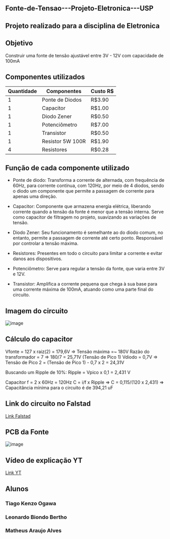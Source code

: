 ## Fonte-de-Tensao---Projeto-Eletronica---USP

## Projeto realizado para a disciplina de Eletronica



## Objetivo

Construir uma fonte de tensão ajustável entre 3V - 12V com capacidade de 100mA


## Componentes utilizados

Quantidade | Componentes | Custo R$
--- | --- | ---
1 | Ponte de Diodos | R$3.90
1 | Capacitor | R$1.00
1 | Diodo Zener | R$0.50
1 | Potenciômetro | R$7.00
1 | Transistor | R$0.50
1 | Resistor 5W 100R | R$1.90
4 | Resistores | R$0.28


## Função de cada componente utilizado

* Ponte de diodo: Transforma a corrente de alternada, com frequência de 60Hz, para corrente contínua, com 120Hz, por meio de 4 diodos, sendo o diodo um componente que permite a passagem de corrente para apenas uma direção.  

* Capacitor: Componente que armazena energia elétrica, liberando corrente quando a tensão da fonte é menor que a tensão interna. Serve como capacitor de filtragem no projeto, suavizando as variações de tensão.

* Diodo Zener: Seu funcionamento é semelhante ao do diodo comum, no entanto, permite a passagem de corrente até certo ponto. Responsável por controlar a tensão máxima.

* Resistores: Presentes em todo o circuito para limitar a corrente e evitar danos aos dispositivos.

* Potenciômetro: Serve para regular a tensão da fonte, que varia entre 3V e 12V.

* Transistor: Amplifica a corrente pequena que chega à sua base para uma corrente máxima de 100mA, atuando como uma parte final do circuito.

## Imagem do circuito
![image](https://github.com/user-attachments/assets/6c96fd4a-c17d-491f-af33-f593f55da168)


## Cálculo do capacitor

Vfonte = 127 x raiz(2) = 179,6V => Tensão máxima =~ 180V
Razão do transformador = 7 => 180/7 = 25,71V (Tensão de Pico 1)
Vdiodo = 0,7V => Tensão de Pico 2 = (Tensão de Pico 1) - 0,7 x 2 = 24,31V

Buscando um Ripple de 10%:
Ripple = Vpico x 0,1 = 2,431 V

Capacitor
f = 2 x 60Hz = 120Hz
C = i/f x Ripple => C = 0,115/(120 x 2,431) => Capacitância mínima para o circuito é de 394,21 uF



## Link do circuito no Falstad
[Link Falstad](https://tinyurl.com/29j4x7qe)


## PCB da Fonte
![image](https://github.com/user-attachments/assets/42262ae2-c2b7-4f5b-a95d-58f3422a1c0e)




## Vídeo de explicação YT
[Link YT](https://youtube.com/shorts/zovsuaQ34ok?feature=share)



## Alunos
### Tiago Kenzo Ogawa
### Leonardo Biondo Bertho
### Matheus Araujo Alves
